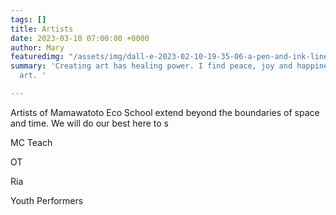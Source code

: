 ```yaml
---
tags: []
title: Artists
date: 2023-03-10 07:00:00 +0000
author: Mary
featuredimg: "/assets/img/dall-e-2023-02-10-19-35-06-a-pen-and-ink-line-drawing-in-the-early-morning-light-of-goats-and-cows-eating-garbage.png"
summary: 'Creating art has healing power. I find peace, joy and happiness in creating
  art. '

---
```

Artists of Mamawatoto Eco School extend beyond the boundaries of space and time.  We will do our best here to s 

MC Teach

OT

Ria

Youth Performers